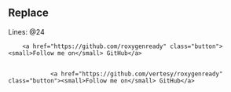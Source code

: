 



## Replace

Lines:
@24

        <a href="https://github.com/roxygenready" class="button"><small>Follow me on</small> GitHub</a>
        
        
                <a href="https://github.com/vertesy/roxygenready" class="button"><small>Follow me on</small> GitHub</a>
                
